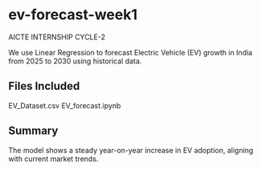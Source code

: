# ev-forecast-week1
AICTE INTERNSHIP CYCLE-2

We use Linear Regression to forecast Electric Vehicle (EV) growth in India from 2025 to 2030 using historical data.

## Files Included
EV_Dataset.csv
EV_forecast.ipynb


## Summary

The model shows a steady year-on-year increase in EV adoption, aligning with current market trends.

